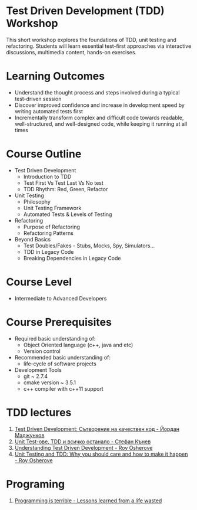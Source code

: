 # Test Driven Development (TDD) Workshop
This short workshop explores the foundations of TDD, unit testing and refactoring.
Students will learn essential test-first approaches via interactive discussions, multimedia content, hands-on exercises.

# Learning Outcomes
* Understand the thought process and steps involved during a typical test-driven session
* Discover improved confidence and increase in development speed by writing automated tests first
* Incrementally transform complex and difficult code towards readable, well-structured, and well-designed code, while keeping it running at all times

# Course Outline
* Test Driven Development
  * Introduction to TDD
  * Test First Vs Test Last Vs No test
  * TDD Rhythm: Red, Green, Refactor
* Unit Testing
  * Philosophy 
  * Unit Testing Framework
  * Automated Tests & Levels of Testing
* Refactoring
  * Purpose of Refactoring
  * Refactoring Patterns
* Beyond Basics
  * Test Doubles/Fakes - Stubs, Mocks, Spy, Simulators...
  * TDD in Legacy Code
  * Breaking Dependencies in Legacy Code

# Course Level
  * Intermediate to Advanced Developers

# Course Prerequisites
* Required basic understanding of:
  * Object Oriented language (c++, java and etc)
  * Version control
* Recommended basic understanding of:
  * life-cycle of software projects
* Development Tools
  * git ~ 2.7.4
  * cmake version ~ 3.5.1
  * c++ compiler with c++11 support 

# TDD lectures
1. [Test Driven Development: Сътворение на качествен код - Йордан Маджунков](https://www.youtube.com/watch?v=YXCJNeVqC1c)
2. [Unit Test-ове, TDD и всичко останало - Стефан Кънев](https://www.youtube.com/watch?v=ToyPKRiQCQk)
3. [Understanding Test Driven Development - Roy Osherove](https://www.youtube.com/watch?v=q5Xd1tmIgec)
4. [Unit Testing and TDD: Why you should care and how to make it happen - Roy Osherove](https://www.youtube.com/watch?v=3_UX8Kqb3aU)

# Programing 
1. [Programming is terrible - Lessons learned from a life wasted](https://www.youtube.com/watch?v=csyL9EC0S0c)

